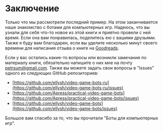 # Заключение

Только что мы рассмотрели последний пример. На этом заканчивается наше знакомство с ботами для компьютерных игр. Надеюсь, что вы узнали для себя что-то новое из этой книги и приятно провели с ней время. Если она вам понравилась, поделитесь ею с вашими друзьями. Также я буду вам благодарен, если вы уделите несколько минут своего времени для написания отзыва о книге на [Goodreads](https://www.goodreads.com/book/show/48589844).

Если у вас остались какие-то вопросы или возникли замечания по материалу книги, обязательно напишите о них мне на почту [petrsum@gmail.com](mailto:petrsum@gmail.com). Также вы можете задать свои вопросы в "Issues" одного из следующих GitHub репозиториев:

* [https://github.com/ellysh/video-game-bots-ru](https://github.com/ellysh/video-game-bots-ru/issues)
* [https://github.com/Apress/practical-video-game-bots](https://github.com/Apress/practical-video-game-bots/issues)
* [https://github.com/ellysh/video-game-bots](https://github.com/ellysh/video-game-bots/issues)

Большое вам спасибо за то, что вы прочитали "Боты для компьютерных игр".
